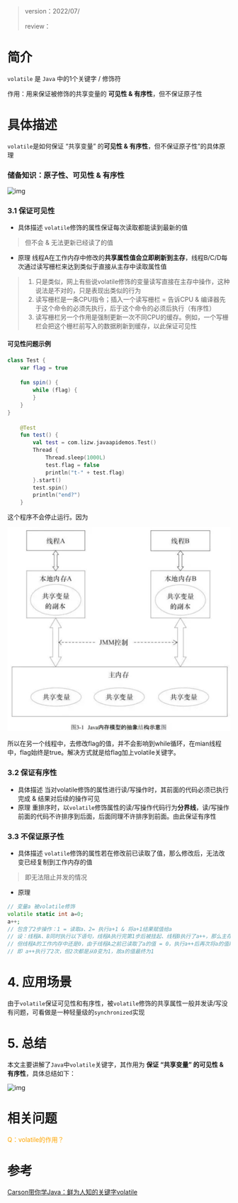 > version：2022/07/
>
> review：

# 简介

 `volatile` 是 `Java` 中的1个关键字 / 修饰符

作用：用来保证被修饰的共享变量的 **可见性 & 有序性**，但不保证原子性

# 具体描述

`volatile`是如何保证 “共享变量” 的**可见性 & 有序性**，但不保证原子性”的具体原理

### 储备知识：原子性、可见性 & 有序性

![img](https:////upload-images.jianshu.io/upload_images/944365-aae6879f89769c4a.png?imageMogr2/auto-orient/strip|imageView2/2/w/790/format/webp)

### 3.1 保证可见性

- 具体描述
   `volatile`修饰的属性保证每次读取都能读到最新的值

> 但不会 & 无法更新已经读了的值

- 原理
   线程A在工作内存中修改的**共享属性值会立即刷新到主存**，线程B/C/D每次通过读写栅栏来达到类似于直接从主存中读取属性值

> 1. 只是类似，网上有些说volatile修饰的变量读写直接在主存中操作，这种说法是不对的，只是表现出类似的行为
> 2. 读写栅栏是一条CPU指令；插入一个读写栅栏 = 告诉CPU & 编译器先于这个命令的必须先执行，后于这个命令的必须后执行（有序性）
> 3. 读写栅栏另一个作用是强制更新一次不同CPU的缓存。例如，一个写栅栏会把这个栅栏前写入的数据刷新到缓存，以此保证可见性

#### 可见性问题示例

```kotlin
class Test {
    var flag = true

    fun spin() {
        while (flag) {
        }
    }
}

    @Test
    fun test() {
        val test = com.lizw.javaapidemos.Test()
        Thread {
            Thread.sleep(1000L)
            test.flag = false
            println("t-" + test.flag)
        }.start()
        test.spin()
        println("end?")
    }
```

这个程序不会停止运行。因为

![a6b77716c2395b28dea06ccb87e0844](images/volatile/a6b77716c2395b28dea06ccb87e0844.png)

所以在另一个线程中，去修改flag的值，并不会影响到while循环，在mian线程中，flag始终是true。解决方式就是给flag加上volatile关键字。

### 3.2 保证有序性

- 具体描述
   当对volatile修饰的属性进行读/写操作时，其前面的代码必须已执行完成 & 结果对后续的操作可见
- 原理
   重排序时，以`volatile`修饰属性的读/写操作代码行为**分界线**，读/写操作前面的代码不许排序到后面，后面同理不许排序到前面。由此保证有序性

### 3.3 不保证原子性

- 具体描述
   `volatile`修饰的属性若在修改前已读取了值，那么修改后，无法改变已经复制到工作内存的值

> 即无法阻止并发的情况

- 原理

```php
// 变量a 被volatile修饰 
volatile static int a=0;
a++;
// 包含了2步操作：1 = 读取a、2= 执行a+1 & 将a+1结果赋值给a
// 设：线程A、B同时执行以下语句，线程A执行完第1步后被挂起、线程B执行了a++，那么主存中a的值为1
// 但线程A的工作内存中还是0，由于线程A之前已读取了a的值 = 0，执行a++后再次将a的值刷新到主存 = 1
// 即 a++执行了2次，但2次都是从0变为1，故a的值最终为1
```

# 4. 应用场景

由于`volatile`保证可见性和有序性，被`volatile`修饰的共享属性一般并发读/写没有问题，可看做是一种轻量级的`synchronized`实现

# 5. 总结

本文主要讲解了`Java`中`volatile`关键字，其作用为 **保证 “共享变量” 的可见性 & 有序性**，具体总结如下：

![img](https:////upload-images.jianshu.io/upload_images/944365-ac37066fc9786f05.png?imageMogr2/auto-orient/strip|imageView2/2/w/830/format/webp)

# 相关问题

<font color='orange'>Q：volatile的作用？</font>

# 参考

[Carson带你学Java：鲜为人知的关键字volatile](https://www.jianshu.com/p/31e5ab16935f)

